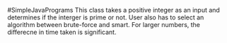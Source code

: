 #SimpleJavaPrograms
This class takes a positive integer as an input and determines if the interger is prime or not.
User also has to select an algorithm between brute-force and smart. For larger numbers, the differecne
in time taken is significant. 